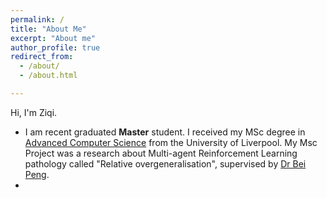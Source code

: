 ```yaml
---
permalink: /
title: "About Me"
excerpt: "About me"
author_profile: true
redirect_from: 
  - /about/
  - /about.html

---
```


Hi, I'm Ziqi. 

- I am recent graduated **Master** student. I received my MSc degree in [Advanced Computer Science](https://www.liverpool.ac.uk/courses/2023/advanced-computer-science-msc) from the University of Liverpool. My Msc Project was a research about Multi-agent Reinforcement Learning pathology called "Relative overgeneralisation", supervised by [Dr Bei Peng](https://www.liverpool.ac.uk/computer-science/staff/bei-peng/).
- 



